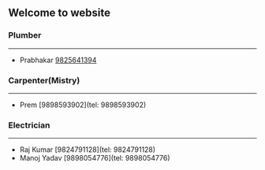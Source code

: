 ## Welcome to website

### Plumber
----
- Prabhakar [9825641394](tel:9825641394)

### Carpenter(Mistry)
----
- Prem [9898593902](tel: 9898593902)

### Electrician 
----
- Raj Kumar [9824791128](tel: 9824791128)
- Manoj Yadav [9898054776](tel: 9898054776)

